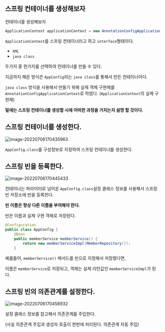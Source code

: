 ## 스프링 컨테이너를 생성해보자

컨테이너를 생성해보자

```java
ApplicationContext applicationContext = new AnnotationConfigApplicationContext(AppConfig.class);
```

`ApplicationContext`를 스프링 컨테이너라고 하고 `interface`형태이다.

- `XML` 
- `java class` 

두가지 중 한가지를 선택하여 컨테이너를 만들 수 있다.

지금까지 해온 방식은 `AppConfig`라는 `java class`를 통해서 만든 컨테이너이다.

`java class` 방식을 사용해서 만들기 위해 실제 객체 구현체를 `AnnotationConfigApplicationContext`로 하였다. (`ApplicationContext`의 실제 구현체)

**밑에는 스프링 컨테이너를 생성할 시에 어떠한 과정을 거치는지 설명 할 것이다.**

## 스프링 컨테이너를 생성한다.

![image-20220706170435963](https://user-images.githubusercontent.com/105288887/177519460-cb765b0d-dad3-4467-b60c-6994f77686ae.png)

`AppConfig.class`를 구성정보로 지정하여 스프링 컨테이너를 생성한다.

## 스프링 빈을 등록한다.

![image-20220706170445433](https://user-images.githubusercontent.com/105288887/177519488-40de2812-7a85-4ef1-9c11-87c486e01910.png)

컨테이너는 파라미터로 넘어온 `AppConfig.class`설정 클래스 정보를 사용해서 스프링 빈 저장소에 빈을 등록한다.

**빈 이름은 항상 다른 이름을 부여해야 한다.**

빈은 이름과 실제 구현 객체로 저장된다.

```java
@Configuration
public class AppConfig {
    @Bean
    public memberService memberService() {
        return new memberServiceImpl(MemberRepository());
    }
```

예를들어, `memberService()` 메서드를 빈으로 지정해서 저장했다면,

이름은 `memberService`로 저장되고, 객체는 실제 리턴값인 `memberServiceImpl`가 된다.

## 스프링 빈의 의존관계를 설정한다.

![image-20220706170458932](https://user-images.githubusercontent.com/105288887/177519505-ab9a9ee5-df4c-4f62-8c15-c1a298f5b85a.png)

설정 클래스 정보를 참고해서 의존관계를 주입한다.

(사실 의존관계 주입과 생성자 호출이 한번에 처리된다. 의존관계 자동 주입)
